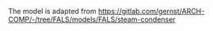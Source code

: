 The model is adapted from https://gitlab.com/gernst/ARCH-COMP/-/tree/FALS/models/FALS/steam-condenser
